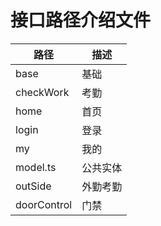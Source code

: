 # 接口路径介绍文件

| 路径        | 描述   |
|-----------|------|
| base      | 基础   |
| checkWork | 考勤   |
| home      | 首页   |
| login     | 登录   |
| my        | 我的   |
| model.ts  | 公共实体 |
| outSide   | 外勤考勤 |
| doorControl | 门禁  |
